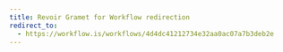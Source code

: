 ```yaml
---
title: Revoir Gramet for Workflow redirection
redirect_to:
  - https://workflow.is/workflows/4d4dc41212734e32aa0ac07a7b3deb2e
---
```

